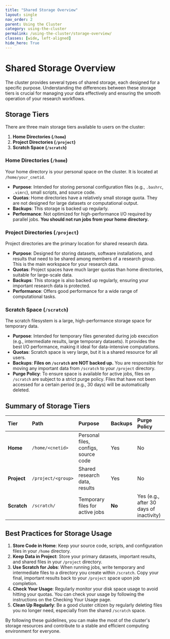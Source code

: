 ```yaml
---
title: "Shared Storage Overview"
layout: single
nav_order: 2
parent: Using the Cluster
category: using-the-cluster
permalink: /using-the-cluster/storage-overview/
classes: [wide, left-aligned]
hide_hero: True
---
```


# Shared Storage Overview

The cluster provides several types of shared storage, each designed for a specific purpose. Understanding the differences between these storage tiers is crucial for managing your data effectively and ensuring the smooth operation of your research workflows.

## Storage Tiers

There are three main storage tiers available to users on the cluster:

1.  **Home Directories (`/home`)**
2.  **Project Directories (`/project`)**
3.  **Scratch Space (`/scratch`)**

### Home Directories (`/home`)

Your home directory is your personal space on the cluster. It is located at `/home/your_cnetid`.

*   **Purpose**: Intended for storing personal configuration files (e.g., `.bashrc`, `.vimrc`), small scripts, and source code.
*   **Quotas**: Home directories have a relatively small storage quota. They are not designed for large datasets or computational output.
*   **Backups**: This storage is backed up regularly.
*   **Performance**: Not optimized for high-performance I/O required by parallel jobs. **You should not run jobs from your home directory.**

### Project Directories (`/project`)

Project directories are the primary location for shared research data.

*   **Purpose**: Designed for storing datasets, software installations, and results that need to be shared among members of a research group. This is the main workspace for your research data.
*   **Quotas**: Project spaces have much larger quotas than home directories, suitable for large-scale data.
*   **Backups**: This storage is also backed up regularly, ensuring your important research data is protected.
*   **Performance**: Offers good performance for a wide range of computational tasks.

### Scratch Space (`/scratch`)

The scratch filesystem is a large, high-performance storage space for temporary data.

*   **Purpose**: Intended for temporary files generated during job execution (e.g., intermediate results, large temporary datasets). It provides the best I/O performance, making it ideal for data-intensive computations.
*   **Quotas**: Scratch space is very large, but it is a shared resource for all users.
*   **Backups**: **Files on `/scratch` are NOT backed up.** You are responsible for moving any important data from `/scratch` to your `/project` directory.
*   **Purge Policy**: To ensure space is available for active jobs, files on `/scratch` are subject to a strict purge policy. Files that have not been accessed for a certain period (e.g., 30 days) will be automatically deleted.

## Summary of Storage Tiers

| Tier | Path | Purpose | Backups | Purge Policy |
| :--- | :--- | :--- | :--- | :--- |
| **Home** | `/home/<cnetid>` | Personal files, configs, source code | Yes | No |
| **Project** | `/project/<group>` | Shared research data, results | Yes | No |
| **Scratch** | `/scratch/` | Temporary files for active jobs | **No** | Yes (e.g., after 30 days of inactivity) |

## Best Practices for Storage Usage

1.  **Store Code in Home**: Keep your source code, scripts, and configuration files in your `/home` directory.
2.  **Keep Data in Project**: Store your primary datasets, important results, and shared files in your `/project` directory.
3.  **Use Scratch for Jobs**: When running jobs, write temporary and intermediate files to a directory you create within `/scratch`. Copy your final, important results back to your `/project` space upon job completion.
4.  **Check Your Usage**: Regularly monitor your disk space usage to avoid hitting your quotas. You can check your usage by following the instructions on the Checking Your Usage page.
5.  **Clean Up Regularly**: Be a good cluster citizen by regularly deleting files you no longer need, especially from the shared `/scratch` space.

By following these guidelines, you can make the most of the cluster's storage resources and contribute to a stable and efficient computing environment for everyone.